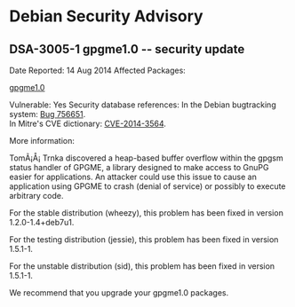 
Debian Security Advisory
========================


DSA-3005-1 gpgme1.0 -- security update
--------------------------------------



Date Reported:
14 Aug 2014
Affected Packages:

[gpgme1.0](https://packages.debian.org/src:gpgme1.0)

Vulnerable:
Yes
Security database references:
In the Debian bugtracking system: [Bug 756651](https://bugs.debian.org/cgi-bin/bugreport.cgi?bug=756651).  
In Mitre's CVE dictionary: [CVE-2014-3564](https://security-tracker.debian.org/tracker/CVE-2014-3564).  

More information:

TomÃ¡Å¡ Trnka discovered a heap-based buffer overflow within the gpgsm
status handler of GPGME, a library designed to make access to GnuPG
easier for applications. An attacker could use this issue to cause an
application using GPGME to crash (denial of service) or possibly to
execute arbitrary code.


For the stable distribution (wheezy), this problem has been fixed in
version 1.2.0-1.4+deb7u1.


For the testing distribution (jessie), this problem has been fixed in
version 1.5.1-1.


For the unstable distribution (sid), this problem has been fixed in
version 1.5.1-1.


We recommend that you upgrade your gpgme1.0 packages.





